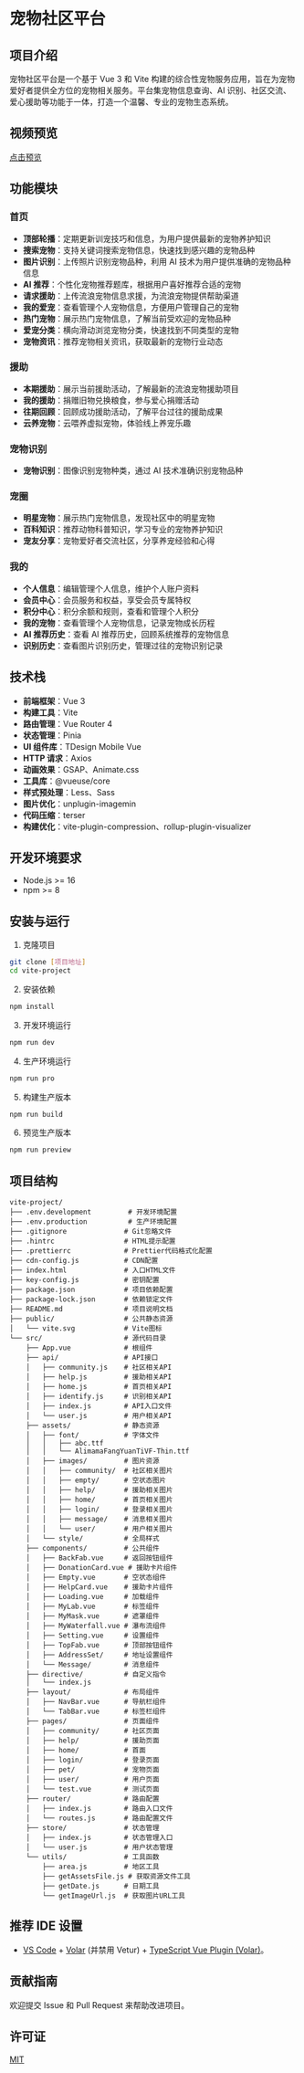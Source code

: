 # 宠物社区平台

## 项目介绍

宠物社区平台是一个基于 Vue 3 和 Vite 构建的综合性宠物服务应用，旨在为宠物爱好者提供全方位的宠物相关服务。平台集宠物信息查询、AI 识别、社区交流、爱心援助等功能于一体，打造一个温馨、专业的宠物生态系统。

## 视频预览

[点击预览](https://oss.moocollege.com/18072/works/10660964/ShEMmR2r_1695522439795.mp4)

## 功能模块

### 首页

-   **顶部轮播**：定期更新训宠技巧和信息，为用户提供最新的宠物养护知识
-   **搜索宠物**：支持关键词搜索宠物信息，快速找到感兴趣的宠物品种
-   **图片识别**：上传照片识别宠物品种，利用 AI 技术为用户提供准确的宠物品种信息
-   **AI 推荐**：个性化宠物推荐题库，根据用户喜好推荐合适的宠物
-   **请求援助**：上传流浪宠物信息求援，为流浪宠物提供帮助渠道
-   **我的爱宠**：查看管理个人宠物信息，方便用户管理自己的宠物
-   **热门宠物**：展示热门宠物信息，了解当前受欢迎的宠物品种
-   **爱宠分类**：横向滑动浏览宠物分类，快速找到不同类型的宠物
-   **宠物资讯**：推荐宠物相关资讯，获取最新的宠物行业动态

### 援助

-   **本期援助**：展示当前援助活动，了解最新的流浪宠物援助项目
-   **我的援助**：捐赠旧物兑换粮食，参与爱心捐赠活动
-   **往期回顾**：回顾成功援助活动，了解平台过往的援助成果
-   **云养宠物**：云喂养虚拟宠物，体验线上养宠乐趣

### 宠物识别

-   **宠物识别**：图像识别宠物种类，通过 AI 技术准确识别宠物品种

### 宠圈

-   **明星宠物**：展示热门宠物信息，发现社区中的明星宠物
-   **百科知识**：推荐动物科普知识，学习专业的宠物养护知识
-   **宠友分享**：宠物爱好者交流社区，分享养宠经验和心得

### 我的

-   **个人信息**：编辑管理个人信息，维护个人账户资料
-   **会员中心**：会员服务和权益，享受会员专属特权
-   **积分中心**：积分余额和规则，查看和管理个人积分
-   **我的宠物**：查看管理个人宠物信息，记录宠物成长历程
-   **AI 推荐历史**：查看 AI 推荐历史，回顾系统推荐的宠物信息
-   **识别历史**：查看图片识别历史，管理过往的宠物识别记录

## 技术栈

-   **前端框架**：Vue 3
-   **构建工具**：Vite
-   **路由管理**：Vue Router 4
-   **状态管理**：Pinia
-   **UI 组件库**：TDesign Mobile Vue
-   **HTTP 请求**：Axios
-   **动画效果**：GSAP、Animate.css
-   **工具库**：@vueuse/core
-   **样式预处理**：Less、Sass
-   **图片优化**：unplugin-imagemin
-   **代码压缩**：terser
-   **构建优化**：vite-plugin-compression、rollup-plugin-visualizer

## 开发环境要求

-   Node.js >= 16
-   npm >= 8

## 安装与运行

1. 克隆项目

```bash
git clone [项目地址]
cd vite-project
```

2. 安装依赖

```bash
npm install
```

3. 开发环境运行

```bash
npm run dev
```

4. 生产环境运行

```bash
npm run pro
```

5. 构建生产版本

```bash
npm run build
```

6. 预览生产版本

```bash
npm run preview
```

## 项目结构

```
vite-project/
├── .env.development         # 开发环境配置
├── .env.production          # 生产环境配置
├── .gitignore              # Git忽略文件
├── .hintrc                 # HTML提示配置
├── .prettierrc             # Prettier代码格式化配置
├── cdn-config.js           # CDN配置
├── index.html              # 入口HTML文件
├── key-config.js           # 密钥配置
├── package.json            # 项目依赖配置
├── package-lock.json       # 依赖锁定文件
├── README.md               # 项目说明文档
├── public/                 # 公共静态资源
│   └── vite.svg            # Vite图标
└── src/                    # 源代码目录
    ├── App.vue             # 根组件
    ├── api/                # API接口
    │   ├── community.js    # 社区相关API
    │   ├── help.js         # 援助相关API
    │   ├── home.js         # 首页相关API
    │   ├── identify.js     # 识别相关API
    │   ├── index.js        # API入口文件
    │   └── user.js         # 用户相关API
    ├── assets/             # 静态资源
    │   ├── font/           # 字体文件
    │   │   ├── abc.ttf
    │   │   └── AlimamaFangYuanTiVF-Thin.ttf
    │   ├── images/         # 图片资源
    │   │   ├── community/  # 社区相关图片
    │   │   ├── empty/      # 空状态图片
    │   │   ├── help/       # 援助相关图片
    │   │   ├── home/       # 首页相关图片
    │   │   ├── login/      # 登录相关图片
    │   │   ├── message/    # 消息相关图片
    │   │   └── user/       # 用户相关图片
    │   └── style/          # 全局样式
    ├── components/         # 公共组件
    │   ├── BackFab.vue     # 返回按钮组件
    │   ├── DonationCard.vue # 援助卡片组件
    │   ├── Empty.vue       # 空状态组件
    │   ├── HelpCard.vue    # 援助卡片组件
    │   ├── Loading.vue     # 加载组件
    │   ├── MyLab.vue       # 标签组件
    │   ├── MyMask.vue      # 遮罩组件
    │   ├── MyWaterfall.vue # 瀑布流组件
    │   ├── Setting.vue     # 设置组件
    │   ├── TopFab.vue      # 顶部按钮组件
    │   ├── AddressSet/     # 地址设置组件
    │   └── Message/        # 消息组件
    ├── directive/          # 自定义指令
    │   └── index.js
    ├── layout/             # 布局组件
    │   ├── NavBar.vue      # 导航栏组件
    │   └── TabBar.vue      # 标签栏组件
    ├── pages/              # 页面组件
    │   ├── community/      # 社区页面
    │   ├── help/           # 援助页面
    │   ├── home/           # 首面
    │   ├── login/          # 登录页面
    │   ├── pet/            # 宠物页面
    │   ├── user/           # 用户页面
    │   └── test.vue        # 测试页面
    ├── router/             # 路由配置
    │   ├── index.js        # 路由入口文件
    │   └── routes.js       # 路由配置文件
    ├── store/              # 状态管理
    │   ├── index.js        # 状态管理入口
    │   └── user.js         # 用户状态管理
    └── utils/              # 工具函数
        ├── area.js         # 地区工具
        ├── getAssetsFile.js # 获取资源文件工具
        ├── getDate.js      # 日期工具
        └── getImageUrl.js  # 获取图片URL工具
```

## 推荐 IDE 设置

-   [VS Code](https://code.visualstudio.com/) + [Volar](https://marketplace.visualstudio.com/items?itemName=Vue.volar) (并禁用 Vetur) + [TypeScript Vue Plugin (Volar)](https://marketplace.visualstudio.com/items?itemName=Vue.vscode-typescript-vue-plugin)。

## 贡献指南

欢迎提交 Issue 和 Pull Request 来帮助改进项目。

## 许可证

[MIT](LICENSE)
